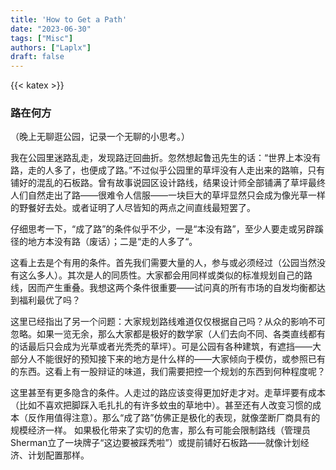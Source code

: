 ```yaml
---
title: 'How to Get a Path'
date: "2023-06-30"
tags: ["Misc"]
authors: ["Laplx"]
draft: false
---
```

{{< katex >}}
### 路在何方

（晚上无聊逛公园，记录一个无聊的小思考。）

我在公园里迷路乱走，发现路迂回曲折。忽然想起鲁迅先生的话：“世界上本没有路，走的人多了，也便成了路。”不过似乎公园里的草坪没有人走出来的路嘛，只有铺好的混乱的石板路。曾有故事说园区设计路线，结果设计师全部铺满了草坪最终人们自然走出了路——很难令人信服——一块巨大的草坪显然只会成为像光草一样的野餐好去处。或者证明了人尽皆知的两点之间直线最短罢了。

仔细思考一下，“成了路”的条件似乎不少，一是“本没有路”，至少人要走或另辟蹊径的地方本没有路（废话）；二是“走的人多了“。

这看上去是个有用的条件。首先我们需要大量的人，参与或必须经过（公园当然没有这么多人）。其次是人的同质性。大家都会用同样或类似的标准规划自己的路线，因而产生重叠。我想这两个条件很重要——试问真的所有市场的自发均衡都达到福利最优了吗？

这里已经指出了另一个问题：大家规划路线难道仅仅根据自己吗？从众的影响不可忽略。如果一览无余，那么大家都是极好的数学家（人们去向不同、各类直线都有的话最后只会成为光草或者光秃秃的草坪）。可是公园有各种建筑，有遮挡——大部分人不能很好的预知接下来的地方是什么样的——大家倾向于模仿，或参照已有的东西。这看上有一股辩证的味道，我们需要把控一个规划的东西到何种程度呢？

这里甚至有更多隐含的条件。人走过的路应该变得更加好走才对。走草坪要有成本（比如不喜欢把脚踩入毛扎扎的有许多蚊虫的草地中）。甚至还有人改变习惯的成本（反作用值得注意）。那么“成了路”仿佛正是极化的表现，就像垄断厂商具有的规模经济一样。 如果极化带来了实切的危害，那么有可能会限制路线（管理员Sherman立了一块牌子“这边要被踩秃啦”）或提前铺好石板路——就像计划经济、计划配置那样。